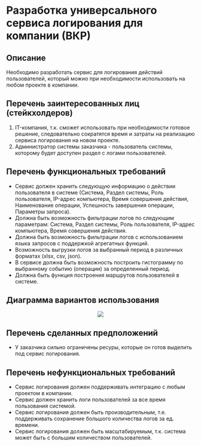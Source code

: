 # Разработка универсального сервиса логирования для компании (ВКР)

## Описание
Необходимо разработать сервис для логирования действий пользователей, который можно при необходимости использовать на любом проекте в компании.

## Перечень заинтересованных лиц (стейкхолдеров)
1. IT-компания, т.к. сможет использовать при необходимости готовое решение, следовательно сократятся время и затраты на реализацию сервиса логирования на новом проекте.
2. Администратор системы заказчика - пользователь системы, которому будет доступен раздел с логами пользователей.

## Перечень функциональных требований
- Сервис должен хранить следующую информацию о действии пользователя в системе (Система, Раздел системы, Роль пользователя, IP-адрес компьютера, Время совершения действия, Наименование операции, Успешность завершения операции, Параметры запроса).
- Должна быть возможность фильтрации логов по следующим параметрам: Система, Раздел системы, Роль пользователя, IP-адрес компьютера, Время совершения действия.
- Должна быть возможность фильтрации логов с использованием языка запросов с поддержкой агрегатных функций.
- Возможность выгрузки логов за выбранный период в различных форматах (xlsx, csv, json).
- В сервисе должна быть возможность построить гистограмму по выбранному событию (операции) за определенный период.
- Должна быть функция построения маршрутов пользователей в системе.

## Диаграмма вариантов использования
<p align="center"><img src="https://github.com/YusupovIlya/Software_architecture/blob/LabWork1/Lab%20Work%20%E2%84%961/docs/LR1%20Diagram.jpg"></p>

## Перечень сделанных предположений
- У заказчика сильно ограничены ресуры, которые он готов выделить под сервис логирования.

## Перечень нефункциональных требований
- Сервис логирования должен поддерживать интеграцию с любым проектом в компании.
- Сервис должен хранить логи пользователей за все время пользования системой.
- Сервис логирования должен быть производительным, т.е. поддерживать сохранение большого количества логов за ед. времени.
- Сервис логирования должен быть масштабируемым, т.к. система может быть с большим количеством пользователей.
